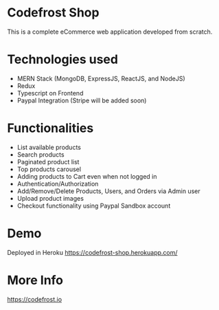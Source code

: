 # Codefrost Shop

This is a complete eCommerce web application developed from scratch.

# Technologies used
- MERN Stack (MongoDB, ExpressJS, ReactJS, and NodeJS)
- Redux
- Typescript on Frontend
- Paypal Integration (Stripe will be added soon)

# Functionalities
- List available products
- Search products
- Paginated product list
- Top products carousel
- Adding products to Cart even when not logged in
- Authentication/Authorization
- Add/Remove/Delete Products, Users, and Orders via Admin user
- Upload product images
- Checkout functionality using Paypal Sandbox account

# Demo
Deployed in Heroku
https://codefrost-shop.herokuapp.com/

# More Info
https://codefrost.io
